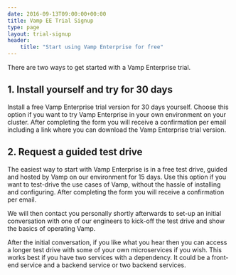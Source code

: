 ```yaml
---
date: 2016-09-13T09:00:00+00:00
title: Vamp EE Trial Signup
type: page
layout: trial-signup
header:
    title: "Start using Vamp Enterprise for free"
---
```

There are two ways to get started with a Vamp Enterprise trial.



## 1. Install yourself and try for 30 days

Install a free Vamp Enterprise trial version for 30 days yourself. Choose this option if you want to try Vamp Enterprise in
your own environment on your cluster. After completing the form you will receive a confirmation per email including a link where you can download the Vamp Enterprise trial version.

## 2. Request a guided test drive 

The easiest way to start with Vamp Enterprise is in a free test drive, guided and hosted by Vamp on our environment for 15 days. Use this option if you want to test-drive the use cases of Vamp, without the hassle of installing and configuring. After completing the form you will receive a confirmation per email. 

We will then contact you personally shortly afterwards to set-up an initial conversation with one of our engineers to kick-off the test drive and show the basics of operating Vamp.

After the initial conversation, if you like what you hear then you can access a longer test drive with some of your own microservices if you wish. This works best if you have two services with a dependency. It could be a front-end service and a backend service or two backend services.
